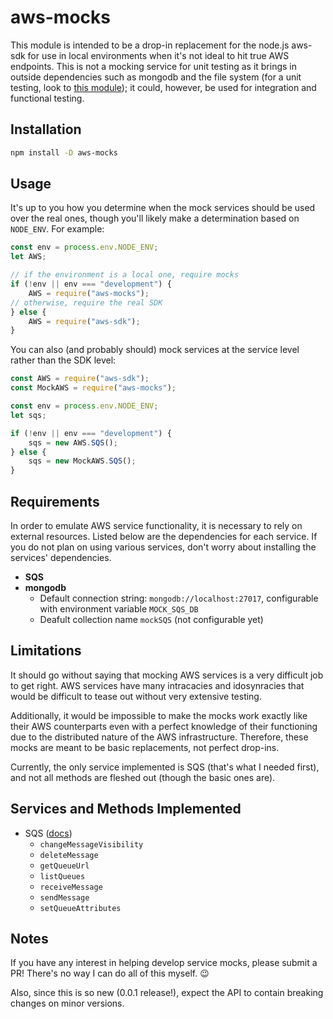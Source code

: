 # aws-mocks

This module is intended to be a drop-in replacement for the node.js aws-sdk for use in local environments when it's not ideal to hit true AWS endpoints. This is not a mocking service for unit testing as it brings in outside dependencies such as mongodb and the file system (for a unit testing, look to [this module](https://github.com/antonosmond/mock-aws)); it could, however, be used for integration and functional testing.

## Installation

```bash
npm install -D aws-mocks
```

## Usage

It's up to you how you determine when the mock services should be used over the real ones, though you'll likely make a determination based on `NODE_ENV`. For example:

```js
const env = process.env.NODE_ENV;
let AWS;

// if the environment is a local one, require mocks
if (!env || env === "development") {
	AWS = require("aws-mocks");
// otherwise, require the real SDK
} else {
	AWS = require("aws-sdk");
}
```

You can also (and probably should) mock services at the service level rather than the SDK level:

```js
const AWS = require("aws-sdk");
const MockAWS = require("aws-mocks");

const env = process.env.NODE_ENV;
let sqs;

if (!env || env === "development") {
	sqs = new AWS.SQS();
} else {
	sqs = new MockAWS.SQS();
}
```

## Requirements
In order to emulate AWS service functionality, it is necessary to rely on external resources. Listed below are the dependencies for each service. If you do not plan on using various services, don't worry about installing the services' dependencies.

- **SQS**
 - **mongodb**
 	- Default connection string: `mongodb://localhost:27017`, configurable with environment variable `MOCK_SQS_DB`
 	- Deafult collection name `mockSQS` (not configurable yet)

## Limitations
It should go without saying that mocking AWS services is a very difficult job to get right. AWS services have many intracacies and idosynracies that would be difficult to tease out without very extensive testing.

Additionally, it would be impossible to make the mocks work exactly like their AWS counterparts even with a perfect knowledge of their functioning due to the distributed nature of the AWS infrastructure. Therefore, these mocks are meant to be basic replacements, not perfect drop-ins. 

Currently, the only service implemented is SQS (that's what I needed first), and not all methods are fleshed out (though the basic ones are).

## Services and Methods Implemented
- SQS ([docs](http://docs.aws.amazon.com/AWSJavaScriptSDK/latest/AWS/SQS.html))
	- `changeMessageVisibility`
	- `deleteMessage`
	- `getQueueUrl`
	- `listQueues`
	- `receiveMessage`
	- `sendMessage`
	- `setQueueAttributes`

## Notes
If you have any interest in helping develop service mocks, please submit a PR! There's no way I can do all of this myself. 😉

Also, since this is so new (0.0.1 release!), expect the API to contain breaking changes on minor versions.
